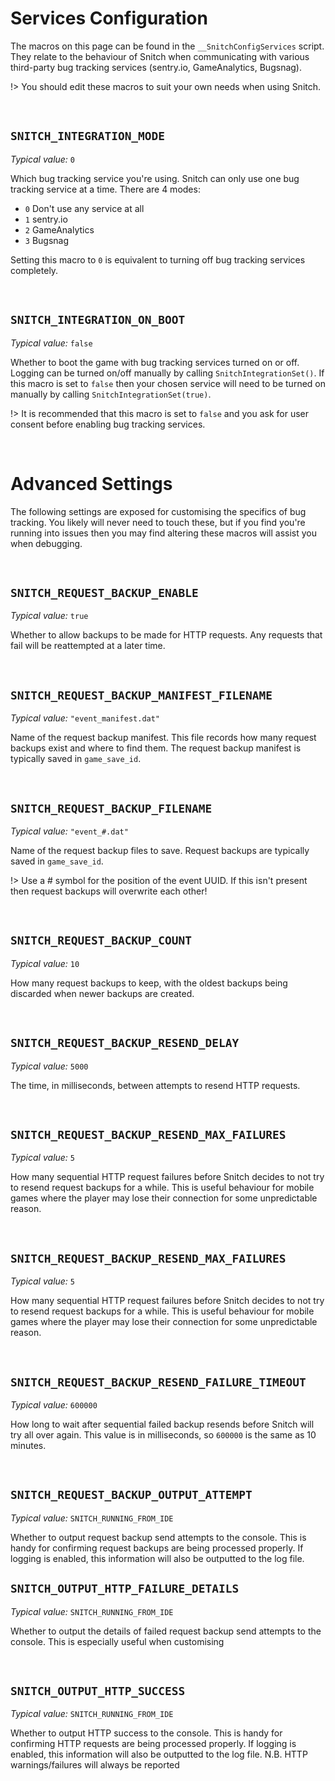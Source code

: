 # Services Configuration

The macros on this page can be found in the `__SnitchConfigServices` script. They relate to the behaviour of Snitch when communicating with various third-party bug tracking services (sentry.io, GameAnalytics, Bugsnag).

!> You should edit these macros to suit your own needs when using Snitch.

&nbsp;

## `SNITCH_INTEGRATION_MODE`

*Typical value:* `0`

Which bug tracking service you're using. Snitch can only use one bug tracking service at a time. There are 4 modes:
- `0` Don't use any service at all
- `1` sentry.io
- `2` GameAnalytics
- `3` Bugsnag

Setting this macro to `0` is equivalent to turning off bug tracking services completely.

&nbsp;

## `SNITCH_INTEGRATION_ON_BOOT`

*Typical value:* `false`

Whether to boot the game with bug tracking services turned on or off. Logging can be turned on/off manually by calling `SnitchIntegrationSet()`. If this macro is set to `false` then your chosen service will need to be turned on manually by calling `SnitchIntegrationSet(true)`.

!> It is recommended that this macro is set to `false` and you ask for user consent before enabling bug tracking services.

&nbsp;

# Advanced Settings

The following settings are exposed for customising the specifics of bug tracking. You likely will never need to touch these, but if you find you're running into issues then you may find altering these macros will assist you when debugging.

&nbsp;

## `SNITCH_REQUEST_BACKUP_ENABLE`

*Typical value:* `true`

Whether to allow backups to be made for HTTP requests. Any requests that fail will be reattempted at a later time.

&nbsp;

## `SNITCH_REQUEST_BACKUP_MANIFEST_FILENAME`

*Typical value:* `"event_manifest.dat"`

Name of the request backup manifest. This file records how many request backups exist and where to find them. The request backup manifest is typically saved in `game_save_id`.

&nbsp;

## `SNITCH_REQUEST_BACKUP_FILENAME`

*Typical value:* `"event_#.dat"`

Name of the request backup files to save. Request backups are typically saved in `game_save_id`.

!> Use a # symbol for the position of the event UUID. If this isn't present then request backups will overwrite each other!

&nbsp;

## `SNITCH_REQUEST_BACKUP_COUNT`

*Typical value:* `10`

How many request backups to keep, with the oldest backups being discarded when newer backups are created.

&nbsp;

## `SNITCH_REQUEST_BACKUP_RESEND_DELAY`

*Typical value:* `5000`

The time, in milliseconds, between attempts to resend HTTP requests.

&nbsp;

## `SNITCH_REQUEST_BACKUP_RESEND_MAX_FAILURES`

*Typical value:* `5`

How many sequential HTTP request failures before Snitch decides to not try to resend request backups for a while. This is useful behaviour for mobile games where the player may lose their connection for some unpredictable reason.

&nbsp;

## `SNITCH_REQUEST_BACKUP_RESEND_MAX_FAILURES`

*Typical value:* `5`

How many sequential HTTP request failures before Snitch decides to not try to resend request backups for a while. This is useful behaviour for mobile games where the player may lose their connection for some unpredictable reason.

&nbsp;

## `SNITCH_REQUEST_BACKUP_RESEND_FAILURE_TIMEOUT`

*Typical value:* `600000`

How long to wait after sequential failed backup resends before Snitch will try all over again. This value is in milliseconds, so `600000` is the same as 10 minutes.

&nbsp;

## `SNITCH_REQUEST_BACKUP_OUTPUT_ATTEMPT`

*Typical value:* `SNITCH_RUNNING_FROM_IDE`

Whether to output request backup send attempts to the console. This is handy for confirming request backups are being processed properly. If logging is enabled, this information will also be outputted to the log file.

## `SNITCH_OUTPUT_HTTP_FAILURE_DETAILS`

*Typical value:* `SNITCH_RUNNING_FROM_IDE`

Whether to output the details of failed request backup send attempts to the console. This is especially useful when customising 

&nbsp;

## `SNITCH_OUTPUT_HTTP_SUCCESS`

*Typical value:* `SNITCH_RUNNING_FROM_IDE`

Whether to output HTTP success to the console. This is handy for confirming HTTP requests are being processed properly. If logging is enabled, this information will also be outputted to the log file.
   N.B. HTTP warnings/failures will always be reported